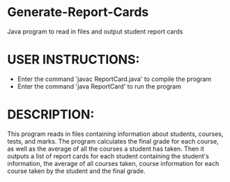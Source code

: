 # Generate-Report-Cards
Java program to read in files and output student report cards

# USER INSTRUCTIONS:
- Enter the command 'javac ReportCard.java' to compile the program
- Enter the command 'java ReportCard' to run the program

# DESCRIPTION:
This program reads in files containing information about students, courses, tests, and marks. The program calculates the final grade for each course, as well as the average of all the courses a student has taken. Then it outputs a list of report cards for each student containing the student's information, the average of all courses taken, course information for each course taken by the student and the final grade.

